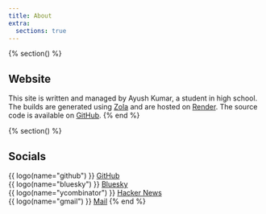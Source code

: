 ```yaml
---
title: About
extra:
  sections: true
---
```


{% section() %}
## Website

This site is written and managed by Ayush Kumar, a student in high school.
The builds are generated using [Zola](https://getzola.org) and are hosted on [Render](https://render.com).
The source code is available on [GitHub](https://github.com/ayukmr/website).
{% end %}

{% section() %}
## Socials

<span style="mix-blend-mode: difference; filter: invert(100%);">{{ logo(name="github") }}</span> [GitHub](https://github.com/ayukmr) \
{{ logo(name="bluesky") }} [Bluesky](https://bsky.app/profile/ayukmr.com) \
{{ logo(name="ycombinator") }} [Hacker News](https://news.ycombinator.com/user?id=ayukmr) \
{{ logo(name="gmail") }} [Mail](mailto:contact@ayukmr.com)
{% end %}
